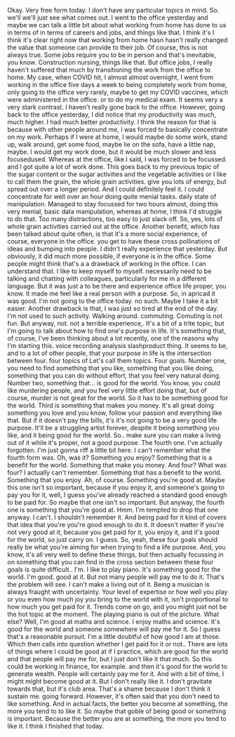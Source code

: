 Okay. Very free form today. I don't have any particular topics in mind. So. we'll we'll just see what comes out. I went to the office yesterday and maybe we can talk a little bit about what working from home has done to us in terms of in terms of careers and jobs, and things like that. I think it's I think it's clear right now that working from home hasn hasn't really changed the value that someone can provide to their job. Of course, this is not always true. Some jobs require you to be in person and that's inevitable, you know. Construction nursing, things like that. But office jobs, I really haven't suffered that much by transitioning the work from the office to home. My case, when COVID hit, I almost almost overnight, I went from working in the office five days a week to being completely work from home, only going to the office very rarely, maybe to get my COVID vaccines, which were administered in the office. or to do my medical exam. It seems very a very stark contrast. I haven't really gone back to the office. However, going back to the office yesterday, I did notice that my productivity was much, much higher. I had much better productivity. I think the reason for that is because with other people around me, I was forced to basically concentrate on my work. Perhaps if I were at home, I would maybe do some work, stand up, walk around, get some food, maybe lie on the sofa, have a little nap, maybe. I would get my work done, but it would be much slower and less focusedused. Whereas at the office, like I said, I was forced to be focussed. and I got quite a lot of work done. This goes back to my previous topic of the sugar content or the sugar activities and the vegetable activities or I like to call them the grain, the whole grain activities. give you lots of energy, but spread out over a longer period. And I could definitely feel it. I could concentrate for well over an hour doing quite menial tasks. daily state of manipulation. Managed to stay focussed for two hours almost, doing this very menial, basic data manipulation, whereas at home, I think I'd struggle to do that. Too many distractions, too easy to just slack off. So, yes, lots of whole grain activities carried out at the office. Another benefit, which has been talked about quite often, is that it's a more social experience, of course, everyone in the office. you get to have these cross pollinations of ideas and bumping into people. I didn't really experience that yesterday. But obviously, it did much more possible, if everyone is in the office. Some people might think that's a a drawback of working in the office. I can understand that. I like to keep myself to myself. necessarily need to be talking and chatting with colleagues, particularly for me in a different language. But it was just a to be there and experience office life proper, you know. It made me feel like a real person with a purpose. So, in apricad it was good. I'm not going to the office today. no such. Maybe I take it a bit easier. Another drawback is that, I was just so tired at the end of the day. I'm not used to such activity. Walking around. commuting. Comuting is not fun. But anyway, not. not a terrible experience,. It's a bit of a trite topic, but I'm going to talk about how to find one's purpose in life. It's something that, of course, I've been thinking about a lot recently, one of the reasons why I'm starting this. voice recording analysis slashproduct thing. It seems to be, and to a lot of other people, that your purpose in life is the intersection between four. four topics of Let's call them topics. Four goals. Number one, you need to find something that you like, something that you like doing, something that you can do without effort, that you feel very natural doing. Number two, something that... is good for the world. You know, you could like murdering people, and you feel very little effort doing that, but of course, murder is not great for the world. So it has to be something good for the world. Third is something that makes you money. It's all great doing something you love and you know, follow your passion and everything like that. But if it doesn't pay the bills, it's it's not going to be a very good life purpose. It'll be a struggling artist forever, despite it being something you like, and it being good for the world. So.. make sure you can make a living out of it while it's proper, not a good purpose. The fourth one. I've actually forgotten. I'm just gonna riff a little bit here. I can't remember what the fourth form was. Oh, was it? Something you enjoy? Something that is a benefit for the world. Something that make you money. And four? What was four? I actually can't remember. Something that has a benefit to the world. Something that you enjoy. Ah, of course. Something you're good at. Maybe this one isn't so important, because if you enjoy it, and someone's going to pay you for it, well, I guess you've already reached a standard good enough to be paid for. So maybe that one isn't so important. But anyway, the fourth one is something that you're good at. Hmm. I'm tempted to drop that one anyway. I can't. I shouldn't remember it. And being paid for it kind of covers that idea that you're you're good enough to do it. It doesn't matter if you're not very good at it, because you get paid for it, you enjoy it, and it's good for the world, so just carry on. I guess. So, yeah, these four goals should really be what you're aiming for when trying to find a life purpose. And, you know, it's all very well to define these things, but then actually focussing in on something that you can find in the cross section between these four goals is quite difficult.. I'm. I like to play piano. It's something good for the world. I'm good. good at it. But not many people will pay me to do it. That's the problem will see. I can't make a living out of it. Being a musician is always fraught with uncertainty. Your level of expertise or how well you play or you even how much joy you bring to the world with it, isn't proportional to how much you get paid for it. Trends come on go, and you might just not be the hot topic at the moment. The playing piano is out of the picture. What else? Well, I'm good at maths and science. I enjoy maths and science. It's good for the world and someone somewhere will pay me for it. So I guess that's a reasonable pursuit. I'm a little doubtful of how good I am at those. Which then calls into question whether I get paid for it or not.. There are lots of things where I could be good at if I practice, which are good for the world and that people will pay me for, but I just don't like it that much. So this could be working in finance, for example. and then it's good for the world to generate wealth. People will certainly pay me for it. And with a bit of time, I might might become good at it. But I don't really like it. I don't gravitate towards that, but it's club area. That's a shame because I don't think it sustain me. going forward. However, it's often said that you don't need to like something. And in actual facts, the better you become at something, the more you tend to to like it. So maybe that goble of being good or something is important. Because the better you are at something, the more you tend to like it. I think I finished that today.